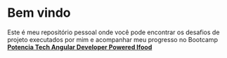 # Bem vindo

Este é meu repositório pessoal onde você pode encontrar os desafios de projeto executados por mim e acompanhar meu progresso no Bootcamp [**Potencia Tech Angular Developer Powered Ifood**](https://web.dio.me/track/potencia-tech-angular-developer-powered-ifood)
